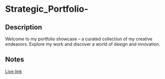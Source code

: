 # Strategic_Portfolio-

## Description

Welcome to my portfolio showcase – a curated collection of my creative endeavors. Explore my work and discover a world of design and innovation.

## Notes

[Live link](https://leybaair.github.io/Strategic_Portfolio/)
